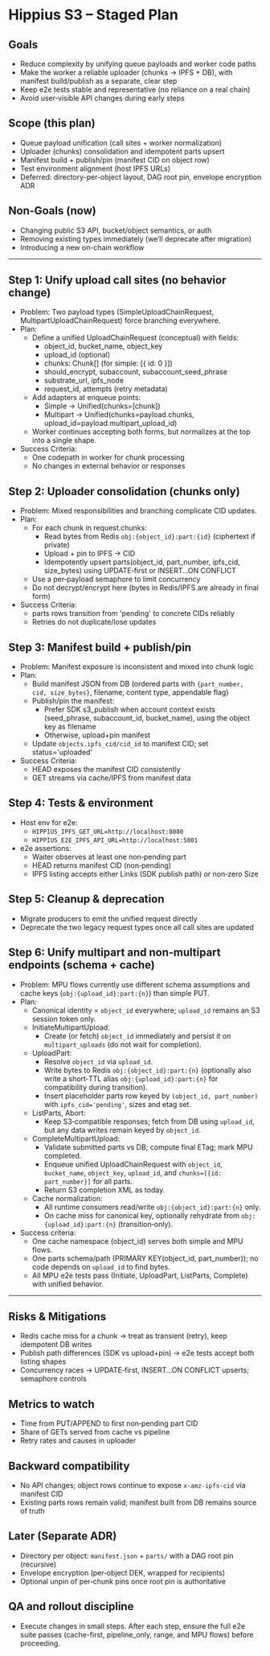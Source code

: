 # Hippius S3 – Staged Plan

## Goals

- Reduce complexity by unifying queue payloads and worker code paths
- Make the worker a reliable uploader (chunks → IPFS + DB), with manifest build/publish as a separate, clear step
- Keep e2e tests stable and representative (no reliance on a real chain)
- Avoid user‑visible API changes during early steps

## Scope (this plan)

- Queue payload unification (call sites + worker normalization)
- Uploader (chunks) consolidation and idempotent parts upsert
- Manifest build + publish/pin (manifest CID on object row)
- Test environment alignment (host IPFS URLs)
- Deferred: directory-per-object layout, DAG root pin, envelope encryption ADR

## Non‑Goals (now)

- Changing public S3 API, bucket/object semantics, or auth
- Removing existing types immediately (we’ll deprecate after migration)
- Introducing a new on-chain workflow

---

## Step 1: Unify upload call sites (no behavior change)

- Problem: Two payload types (SimpleUploadChainRequest, MultipartUploadChainRequest) force branching everywhere.
- Plan:
  - Define a unified UploadChainRequest (conceptual) with fields:
    - object_id, bucket_name, object_key
    - upload_id (optional)
    - chunks: Chunk[] (for simple: [{ id: 0 }])
    - should_encrypt, subaccount, subaccount_seed_phrase
    - substrate_url, ipfs_node
    - request_id, attempts (retry metadata)
  - Add adapters at enqueue points:
    - Simple → Unified(chunks=[chunk])
    - Multipart → Unified(chunks=payload.chunks, upload_id=payload.multipart_upload_id)
  - Worker continues accepting both forms, but normalizes at the top into a single shape.
- Success Criteria:
  - One codepath in worker for chunk processing
  - No changes in external behavior or responses

## Step 2: Uploader consolidation (chunks only)

- Problem: Mixed responsibilities and branching complicate CID updates.
- Plan:
  - For each chunk in request.chunks:
    - Read bytes from Redis `obj:{object_id}:part:{id}` (ciphertext if private)
    - Upload + pin to IPFS → CID
    - Idempotently upsert parts(object_id, part_number, ipfs_cid, size_bytes) using UPDATE‑first or INSERT…ON CONFLICT
  - Use a per‑payload semaphore to limit concurrency
  - Do not decrypt/encrypt here (bytes in Redis/IPFS are already in final form)
- Success Criteria:
  - parts rows transition from 'pending' to concrete CIDs reliably
  - Retries do not duplicate/lose updates

## Step 3: Manifest build + publish/pin

- Problem: Manifest exposure is inconsistent and mixed into chunk logic
- Plan:
  - Build manifest JSON from DB (ordered parts with `{part_number, cid, size_bytes}`, filename, content type, appendable flag)
  - Publish/pin the manifest:
    - Prefer SDK s3_publish when account context exists (seed_phrase, subaccount_id, bucket_name), using the object key as filename
    - Otherwise, upload+pin manifest
  - Update `objects.ipfs_cid/cid_id` to manifest CID; set status='uploaded'
- Success Criteria:
  - HEAD exposes the manifest CID consistently
  - GET streams via cache/IPFS from manifest data

## Step 4: Tests & environment

- Host env for e2e:
  - `HIPPIUS_IPFS_GET_URL=http://localhost:8080`
  - `HIPPIUS_E2E_IPFS_API_URL=http://localhost:5001`
- e2e assertions:
  - Waiter observes at least one non‑pending part
  - HEAD returns manifest CID (non‑pending)
  - IPFS listing accepts either Links (SDK publish path) or non‑zero Size

## Step 5: Cleanup & deprecation

- Migrate producers to emit the unified request directly
- Deprecate the two legacy request types once all call sites are updated

## Step 6: Unify multipart and non‑multipart endpoints (schema + cache)

- Problem: MPU flows currently use different schema assumptions and cache keys (`obj:{upload_id}:part:{n}`) than simple PUT.
- Plan:
  - Canonical identity = `object_id` everywhere; `upload_id` remains an S3 session token only.
  - InitiateMultipartUpload:
    - Create (or fetch) `object_id` immediately and persist it on `multipart_uploads` (do not wait for completion).
  - UploadPart:
    - Resolve `object_id` via `upload_id`.
    - Write bytes to Redis `obj:{object_id}:part:{n}` (optionally also write a short‑TTL alias `obj:{upload_id}:part:{n}` for compatibility during transition).
    - Insert placeholder parts row keyed by `(object_id, part_number)` with `ipfs_cid='pending'`, sizes and etag set.
  - ListParts, Abort:
    - Keep S3‑compatible responses; fetch from DB using `upload_id`, but any data writes remain keyed by `object_id`.
  - CompleteMultipartUpload:
    - Validate submitted parts vs DB; compute final ETag; mark MPU completed.
    - Enqueue unified UploadChainRequest with `object_id`, `bucket_name`, `object_key`, `upload_id`, and `chunks=[{id: part_number}]` for all parts.
    - Return S3 completion XML as today.
  - Cache normalization:
    - All runtime consumers read/write `obj:{object_id}:part:{n}` only.
    - On cache miss for canonical key, optionally rehydrate from `obj:{upload_id}:part:{n}` (transition‑only).
- Success criteria:
  - One cache namespace (object_id) serves both simple and MPU flows.
  - One parts schema/path (PRIMARY KEY(object_id, part_number)); no code depends on `upload_id` to find bytes.
  - All MPU e2e tests pass (Initiate, UploadPart, ListParts, Complete) with unified behavior.

---

## Risks & Mitigations

- Redis cache miss for a chunk → treat as transient (retry), keep idempotent DB writes
- Publish path differences (SDK vs upload+pin) → e2e tests accept both listing shapes
- Concurrency races → UPDATE‑first, INSERT…ON CONFLICT upserts; semaphore controls

## Metrics to watch

- Time from PUT/APPEND to first non‑pending part CID
- Share of GETs served from cache vs pipeline
- Retry rates and causes in uploader

## Backward compatibility

- No API changes; object rows continue to expose `x-amz-ipfs-cid` via manifest CID
- Existing parts rows remain valid; manifest built from DB remains source of truth

## Later (Separate ADR)

- Directory per object: `manifest.json` + `parts/` with a DAG root pin (recursive)
- Envelope encryption (per‑object DEK, wrapped for recipients)
- Optional unpin of per‑chunk pins once root pin is authoritative

## QA and rollout discipline

- Execute changes in small steps. After each step, ensure the full e2e suite passes (cache-first, pipeline_only, range, and MPU flows) before proceeding.
